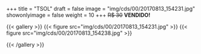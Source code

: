 +++
title = "TSOL"
draft = false
image = "img/cds/00/20170813_154231.jpg"
showonlyimage = false
weight = 10
+++
<span class="sold">~~R$ 30~~</span> **VENDIDO!**

<!--more-->


{{< gallery >}}
{{< figure src="img/cds/00/20170813_154231.jpg" >}}
{{< figure src="img/cds/00/20170813_154238.jpg" >}}

{{< /gallery >}}
